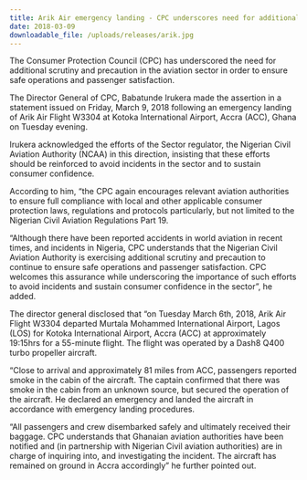 ```yaml
---
title: Arik Air emergency landing - CPC underscores need for additional scrutiny, precaution for safe operations, consumer confidence
date: 2018-03-09
downloadable_file: /uploads/releases/arik.jpg
---
```

The Consumer Protection Council (CPC) has underscored the need for additional scrutiny and precaution in the aviation sector in order to ensure safe operations and passenger satisfaction.

The Director General of CPC, Babatunde Irukera made the assertion in a statement issued on Friday, March 9, 2018 following an emergency landing of Arik Air Flight W3304 at Kotoka International Airport, Accra (ACC), Ghana on Tuesday evening.

Irukera acknowledged the efforts of the Sector regulator, the Nigerian Civil Aviation Authority (NCAA) in this direction, insisting that these efforts should be reinforced to avoid incidents in the sector and to sustain consumer confidence.

According to him, “the CPC again encourages relevant aviation authorities to ensure full compliance with local and other applicable consumer protection laws, regulations and protocols particularly, but not limited to the Nigerian Civil Aviation Regulations Part 19.

“Although there have been reported accidents in world aviation in recent times, and incidents in Nigeria, CPC understands that the Nigerian Civil Aviation Authority is exercising additional scrutiny and precaution to continue to ensure safe operations and passenger satisfaction. CPC welcomes this assurance while underscoring the importance of such efforts to avoid incidents and sustain consumer confidence in the sector”, he added.

The director general disclosed that “on Tuesday March 6th, 2018, Arik Air Flight W3304 departed Murtala Mohammed International Airport, Lagos (LOS) for Kotoka International Airport, Accra (ACC) at approximately 19:15hrs for a 55-minute flight. The flight was operated by a Dash8 Q400 turbo propeller aircraft.  

“Close to arrival and approximately 81 miles from ACC, passengers reported smoke in the cabin of the aircraft. The captain confirmed that there was smoke in the cabin from an unknown source, but secured the operation of the aircraft. He declared an emergency and landed the aircraft in accordance with emergency landing procedures.

“All passengers and crew disembarked safely and ultimately received their baggage. CPC understands that Ghanaian aviation authorities have been notified and (in partnership with Nigerian Civil aviation authorities) are in charge of inquiring into, and investigating the incident. The aircraft has remained on ground in Accra accordingly” he further pointed out.